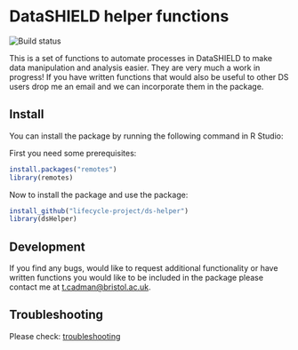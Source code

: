 # DataSHIELD helper functions

![Build status](https://travis-ci.org/lifecycle-project/ds-helper.svg?branch=master)

This is a set of functions to automate processes in DataSHIELD to make data
manipulation and analysis easier. They are very much a work in progress! If you 
have written functions that would also be useful to other DS users drop me an 
email and we can incorporate them in the package. 

## Install
You can install the package by running the following command in R Studio:

First you need some prerequisites:

```R
install.packages("remotes")
library(remotes)
```

Now to install the package and use the package:

```R
install_github("lifecycle-project/ds-helper")
library(dsHelper)
```

## Development
If you find any bugs, would like to request additional functionality or have
written functions you would like to be included in the package please contact me 
at t.cadman@bristol.ac.uk. 

## Troubleshooting
Please check: [troubleshooting](https://github.com/lifecycle-project/ds-helper/blob/master/TROUBLESHOOTING.md)
